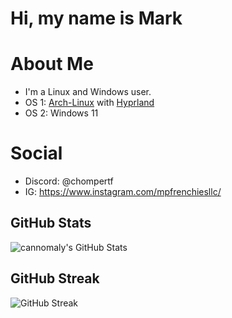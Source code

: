 # Hi, my name is Mark

# About Me
- I'm a Linux and Windows user. 
- OS 1: [Arch-Linux](https://https://archlinux.org/) with [Hyprland](https://hyprland.org/)
- OS 2: Windows 11

# Social

- Discord: @chompertf
- IG: https://www.instagram.com/mpfrenchiesllc/

## GitHub Stats
![cannomaly's GitHub Stats](https://github-readme-stats.vercel.app/api?username=cannomaly&show_icons=true&theme=dark)

## GitHub Streak
![GitHub Streak](https://github-readme-streak-stats.herokuapp.com/?user=cannomaly&theme=dark)
